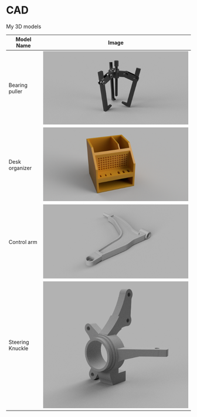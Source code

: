 # CAD
My 3D models

| Model Name | Image |
|------------|-------|
| Bearing puller | ![](fusion/sciagacz.png) |
| Desk organizer | ![](fusion/organizer.png) |
| Control arm | ![](inventor/wahacz.png) |
| Steering Knuckle | ![](inventor/zwrotnica.png) |

